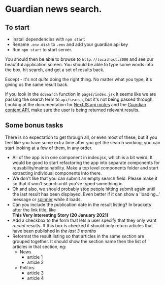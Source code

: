 # Guardian news search.

## To start
* Install dependencies with `npm start`
* Rename `.env.dist` to `.env` and add your guardian api key
* Run `npm start` to start server.

You should then be able to browse to `http://localhost:3000` and see our beautiful application screen. You should be able to type some words into the box, hit search, and get a set of results back.

Except - it's not *quite* doing the right thing. No matter what you type, it's giving us the same result back. 

If you look in the `doSearch` function in `pages/index.jsx` it seems like we are passing the search term to `api/search`, but it's not being passed through. Looking at the documentation for [NextJS api routes](https://nextjs.org/docs/api-routes/api-middlewares) and the [Guardian content API](https://open-platform.theguardian.com/documentation/search), make sure the user is being returned relevant results.


## Some bonus tasks
There is no expectation to get through all, or even most of these, but if you feel like you have some extra time after you get the search working, you can start looking at a few of them, in any order.

* All of the app is in one component in index.jsx, which is a bit weird. It would be good to start refactoring the app into separate components for reusability/maintainability. Make a top level components folder and start extracting individual components into there.
* We don't like that you can submit an empty search field. Please make it so that it won't search until you've typed something in.
* Oh and also, we should probably stop people hitting submit again until the last result has been displayed. Even better if it can show a 'loading...' message or [spinner](https://loading.io/) while it loads.
* Can you include the publication date in the result listing? In brackets after the link title, like  
 **This Very Interesting Story (20 January 2021)**
* Add a checkbox to the form that lets a user specify that they only want *recent* results. If this box is checked it should only return articles that have been published in *the last 3 months*
* Reformat the result listing so that articles in the same *section* are grouped together. It should show the section name then the list of articles in that section, eg:
  * News
    * article 1
    * article 2
  * Politics
    * article 3
    * article 4